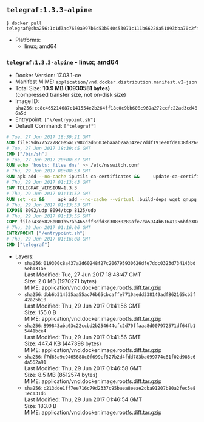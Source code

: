## `telegraf:1.3.3-alpine`

```console
$ docker pull telegraf@sha256:1c1d3ac7650a997b6d53b940453071c111b66228a51893bba70c2ff10d1ddcd1
```

-	Platforms:
	-	linux; amd64

### `telegraf:1.3.3-alpine` - linux; amd64

-	Docker Version: 17.03.1-ce
-	Manifest MIME: `application/vnd.docker.distribution.manifest.v2+json`
-	Total Size: **10.9 MB (10930581 bytes)**  
	(compressed transfer size, not on-disk size)
-	Image ID: `sha256:cc8c465214687c141554e2b264ff18c0c9bb608c969a272ccfc22ad3cd486a5d`
-	Entrypoint: `["\/entrypoint.sh"]`
-	Default Command: `["telegraf"]`

```dockerfile
# Tue, 27 Jun 2017 18:39:21 GMT
ADD file:9d67752278c0e5a1298cd2d6603ebaaab2aa342e27ddf191ee0fde138f82698c in / 
# Tue, 27 Jun 2017 18:39:45 GMT
CMD ["/bin/sh"]
# Tue, 27 Jun 2017 20:00:37 GMT
RUN echo 'hosts: files dns' >> /etc/nsswitch.conf
# Thu, 29 Jun 2017 00:08:53 GMT
RUN apk add --no-cache iputils ca-certificates &&     update-ca-certificates
# Thu, 29 Jun 2017 01:13:43 GMT
ENV TELEGRAF_VERSION=1.3.3
# Thu, 29 Jun 2017 01:13:52 GMT
RUN set -ex &&     apk add --no-cache --virtual .build-deps wget gnupg tar &&     for key in         05CE15085FC09D18E99EFB22684A14CF2582E0C5 ;     do         gpg --keyserver ha.pool.sks-keyservers.net --recv-keys "$key" ||         gpg --keyserver pgp.mit.edu --recv-keys "$key" ||         gpg --keyserver keyserver.pgp.com --recv-keys "$key" ;     done &&     wget -q https://dl.influxdata.com/telegraf/releases/telegraf-${TELEGRAF_VERSION}-static_linux_amd64.tar.gz.asc &&     wget -q https://dl.influxdata.com/telegraf/releases/telegraf-${TELEGRAF_VERSION}-static_linux_amd64.tar.gz &&     gpg --batch --verify telegraf-${TELEGRAF_VERSION}-static_linux_amd64.tar.gz.asc telegraf-${TELEGRAF_VERSION}-static_linux_amd64.tar.gz &&     mkdir -p /usr/src /etc/telegraf &&     tar -C /usr/src -xzf telegraf-${TELEGRAF_VERSION}-static_linux_amd64.tar.gz &&     mv /usr/src/telegraf*/telegraf.conf /etc/telegraf/ &&     chmod +x /usr/src/telegraf*/* &&     cp -a /usr/src/telegraf*/* /usr/bin/ &&     rm -rf *.tar.gz* /usr/src /root/.gnupg &&     apk del .build-deps
# Thu, 29 Jun 2017 01:13:53 GMT
EXPOSE 8092/udp 8094/tcp 8125/udp
# Thu, 29 Jun 2017 01:13:55 GMT
COPY file:43e6828e001b57ab465cff8dfd3d30830289afe7ca5944b61641956bfe38cd1c in /entrypoint.sh 
# Thu, 29 Jun 2017 01:16:06 GMT
ENTRYPOINT ["/entrypoint.sh"]
# Thu, 29 Jun 2017 01:16:08 GMT
CMD ["telegraf"]
```

-	Layers:
	-	`sha256:019300c8a437a2d60248f27c206795930626dfe7ddc0323d734143bd5eb131a6`  
		Last Modified: Tue, 27 Jun 2017 18:48:47 GMT  
		Size: 2.0 MB (1970271 bytes)  
		MIME: application/vnd.docker.image.rootfs.diff.tar.gzip
	-	`sha256:dbb6b314535aa55ac76b65cbcaffe7710aedd338149adf862165cb3f42a25b10`  
		Last Modified: Thu, 29 Jun 2017 01:41:56 GMT  
		Size: 155.0 B  
		MIME: application/vnd.docker.image.rootfs.diff.tar.gzip
	-	`sha256:899843aba03c22ccbd2b254644cfc2d70ffaaa8d007972571df64fb15441bce4`  
		Last Modified: Thu, 29 Jun 2017 01:41:56 GMT  
		Size: 447.4 KB (447398 bytes)  
		MIME: application/vnd.docker.image.rootfs.diff.tar.gzip
	-	`sha256:f7d65a9c9465688c0f699cf527b2d4fdd783ba099774c81f02d986c6da562a91`  
		Last Modified: Thu, 29 Jun 2017 01:46:58 GMT  
		Size: 8.5 MB (8512574 bytes)  
		MIME: application/vnd.docker.image.rootfs.diff.tar.gzip
	-	`sha256:c213dde1ff7ee716c79d2337c95baea8eeae2dba91207b80a2fec5e81ec131d6`  
		Last Modified: Thu, 29 Jun 2017 01:46:54 GMT  
		Size: 183.0 B  
		MIME: application/vnd.docker.image.rootfs.diff.tar.gzip
